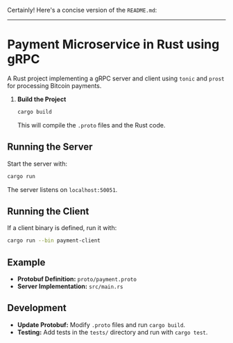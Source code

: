 Certainly! Here's a concise version of the `README.md`:

---

#  Payment Microservice in Rust using gRPC

A Rust project implementing a gRPC server and client using `tonic` and `prost` for processing Bitcoin payments.


1. **Build the Project**

   ```bash
   cargo build
   ```

   This will compile the `.proto` files and the Rust code.

## Running the Server

Start the server with:

```bash
cargo run
```

The server listens on `localhost:50051`.

## Running the Client

If a client binary is defined, run it with:

```bash
cargo run --bin payment-client
```

## Example

- **Protobuf Definition:** `proto/payment.proto`
- **Server Implementation:** `src/main.rs`

## Development

- **Update Protobuf:** Modify `.proto` files and run `cargo build`.
- **Testing:** Add tests in the `tests/` directory and run with `cargo test`.


